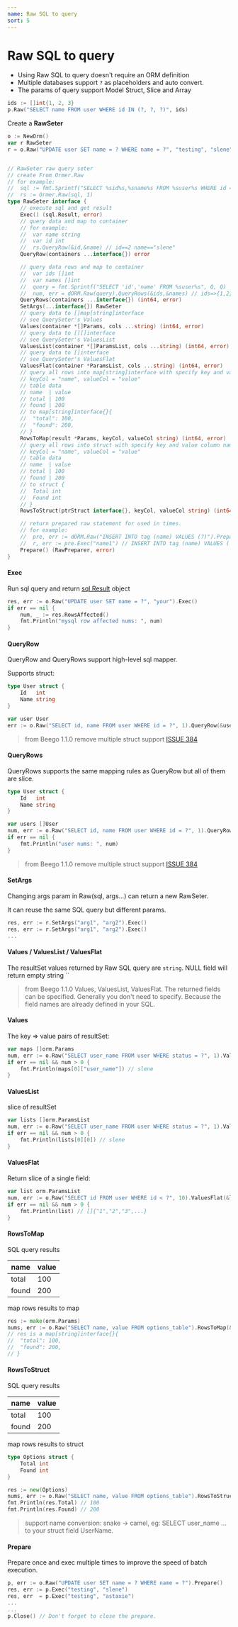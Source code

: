 ```yaml
---
name: Raw SQL to query
sort: 5
---
```


# Raw SQL to query

* Using Raw SQL to query doesn't require an ORM definition
* Multiple databases support `?` as placeholders and auto convert.
* The params of query support Model Struct, Slice and Array

```go
ids := []int{1, 2, 3}
p.Raw("SELECT name FROM user WHERE id IN (?, ?, ?)", ids)
```

Create a **RawSeter**

```go
o := NewOrm()
var r RawSeter
r = o.Raw("UPDATE user SET name = ? WHERE name = ?", "testing", "slene")
```

```go

// RawSeter raw query seter
// create From Ormer.Raw
// for example:
//  sql := fmt.Sprintf("SELECT %sid%s,%sname%s FROM %suser%s WHERE id = ?",Q,Q,Q,Q,Q,Q)
//  rs := Ormer.Raw(sql, 1)
type RawSeter interface {
	// execute sql and get result
	Exec() (sql.Result, error)
	// query data and map to container
	// for example:
	//	var name string
	//	var id int
	//	rs.QueryRow(&id,&name) // id==2 name=="slene"
	QueryRow(containers ...interface{}) error

	// query data rows and map to container
	//	var ids []int
	//	var names []int
	//	query = fmt.Sprintf("SELECT 'id','name' FROM %suser%s", Q, Q)
	//	num, err = dORM.Raw(query).QueryRows(&ids,&names) // ids=>{1,2},names=>{"nobody","slene"}
	QueryRows(containers ...interface{}) (int64, error)
	SetArgs(...interface{}) RawSeter
	// query data to []map[string]interface
	// see QuerySeter's Values
	Values(container *[]Params, cols ...string) (int64, error)
	// query data to [][]interface
	// see QuerySeter's ValuesList
	ValuesList(container *[]ParamsList, cols ...string) (int64, error)
	// query data to []interface
	// see QuerySeter's ValuesFlat
	ValuesFlat(container *ParamsList, cols ...string) (int64, error)
	// query all rows into map[string]interface with specify key and value column name.
	// keyCol = "name", valueCol = "value"
	// table data
	// name  | value
	// total | 100
	// found | 200
	// to map[string]interface{}{
	// 	"total": 100,
	// 	"found": 200,
	// }
	RowsToMap(result *Params, keyCol, valueCol string) (int64, error)
	// query all rows into struct with specify key and value column name.
	// keyCol = "name", valueCol = "value"
	// table data
	// name  | value
	// total | 100
	// found | 200
	// to struct {
	// 	Total int
	// 	Found int
	// }
	RowsToStruct(ptrStruct interface{}, keyCol, valueCol string) (int64, error)

	// return prepared raw statement for used in times.
	// for example:
	// 	pre, err := dORM.Raw("INSERT INTO tag (name) VALUES (?)").Prepare()
	// 	r, err := pre.Exec("name1") // INSERT INTO tag (name) VALUES (`name1`)
	Prepare() (RawPreparer, error)
}

```

#### Exec

Run sql query and return [sql.Result](http://gowalker.org/database/sql#Result) object

```go
res, err := o.Raw("UPDATE user SET name = ?", "your").Exec()
if err == nil {
	num, _ := res.RowsAffected()
	fmt.Println("mysql row affected nums: ", num)
}
```

#### QueryRow

QueryRow and QueryRows support high-level sql mapper.

Supports struct:

```go
type User struct {
	Id   int
	Name string
}

var user User
err := o.Raw("SELECT id, name FROM user WHERE id = ?", 1).QueryRow(&user)
```

> from Beego 1.1.0 remove multiple struct support [ISSUE 384](https://github.com/beego/beego/issues/384)

#### QueryRows

QueryRows supports the same mapping rules as QueryRow but all of them are slice.

```go
type User struct {
	Id   int
	Name string
}

var users []User
num, err := o.Raw("SELECT id, name FROM user WHERE id = ?", 1).QueryRows(&users)
if err == nil {
	fmt.Println("user nums: ", num)
}
```

> from Beego 1.1.0 remove multiple struct support [ISSUE 384](https://github.com/beego/beego/issues/384)

#### SetArgs

Changing args param in Raw(sql, args...) can return a new RawSeter.

It can reuse the same SQL query but different params.

```go
res, err := r.SetArgs("arg1", "arg2").Exec()
res, err := r.SetArgs("arg1", "arg2").Exec()
...
```
#### Values / ValuesList / ValuesFlat

The resultSet values returned by Raw SQL query are `string`. NULL field will return empty string ``

> from Beego 1.1.0 
> Values, ValuesList, ValuesFlat. The returned fields can be specified.
> Generally you don't need to specify. Because the field names are already defined in your SQL.

#### Values

The key => value pairs of resultSet:

```go
var maps []orm.Params
num, err := o.Raw("SELECT user_name FROM user WHERE status = ?", 1).Values(&maps)
if err == nil && num > 0 {
	fmt.Println(maps[0]["user_name"]) // slene
}
```

#### ValuesList

slice of resultSet

```go
var lists []orm.ParamsList
num, err := o.Raw("SELECT user_name FROM user WHERE status = ?", 1).ValuesList(&lists)
if err == nil && num > 0 {
	fmt.Println(lists[0][0]) // slene
}
```

#### ValuesFlat

Return slice of a single field:

```go
var list orm.ParamsList
num, err := o.Raw("SELECT id FROM user WHERE id < ?", 10).ValuesFlat(&list)
if err == nil && num > 0 {
	fmt.Println(list) // []{"1","2","3",...}
}
```

#### RowsToMap

SQL query results

| name | value |
| --- | --- |
| total | 100 |
| found | 200 |

map rows results to map

```go
res := make(orm.Params)
nums, err := o.Raw("SELECT name, value FROM options_table").RowsToMap(&res, "name", "value")
// res is a map[string]interface{}{
//	"total": 100,
//	"found": 200,
// }
```

#### RowsToStruct

SQL query results

| name | value |
| --- | --- |
| total | 100 |
| found | 200 |

map rows results to struct

```go
type Options struct {
	Total int
	Found int
}

res := new(Options)
nums, err := o.Raw("SELECT name, value FROM options_table").RowsToStruct(res, "name", "value")
fmt.Println(res.Total) // 100
fmt.Println(res.Found) // 200
```

> support name conversion: snake -> camel, eg: SELECT user_name ... to your struct field UserName.

#### Prepare

Prepare once and exec multiple times to improve the speed of batch execution.

```go
p, err := o.Raw("UPDATE user SET name = ? WHERE name = ?").Prepare()
res, err := p.Exec("testing", "slene")
res, err  = p.Exec("testing", "astaxie")
...
...
p.Close() // Don't forget to close the prepare.
```
